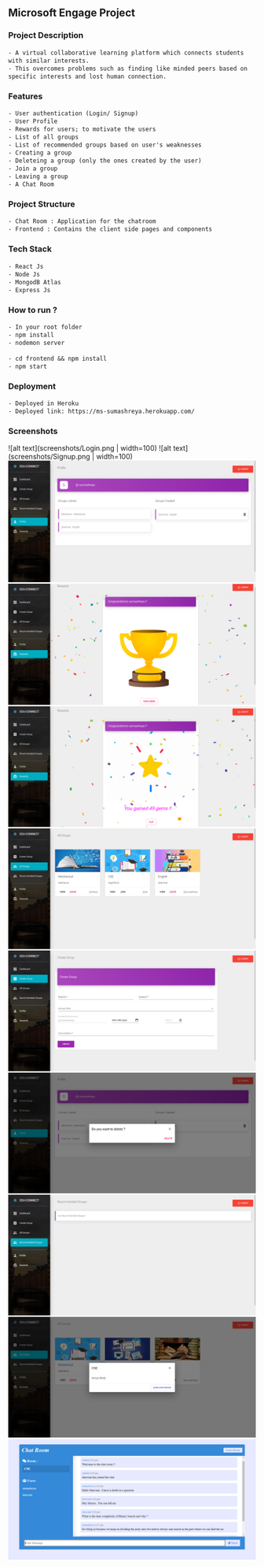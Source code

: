 ## Microsoft Engage Project

### Project Description

    - A virtual collaborative learning platform which connects students with similar interests.
    - This overcomes problems such as finding like minded peers based on specific interests and lost human connection.

### Features
    - User authentication (Login/ Signup)
    - User Profile
    - Rewards for users; to motivate the users 
    - List of all groups
    - List of recommended groups based on user's weaknesses
    - Creating a group
    - Deleteing a group (only the ones created by the user)
    - Join a group
    - Leaving a group
    - A Chat Room
    
### Project Structure

    - Chat Room : Application for the chatroom
    - Frontend : Contains the client side pages and components 
    
### Tech Stack

    - React Js
    - Node Js
    - MongodB Atlas
    - Express Js

### How to run ?

    - In your root folder
    - npm install
    - nodemon server
    
    - cd frontend && npm install  
    - npm start

### Deployment

    - Deployed in Heroku
    - Deployed link: https://ms-sumashreya.herokuapp.com/
    
### Screenshots

![alt text](screenshots/Login.png | width=100)
![alt text](screenshots/Signup.png | width=100)
![alt text](screenshots/Profile.png)
![alt text](screenshots/Reward-1.png)
![alt text](screenshots/Reward-2.png)
![alt text](screenshots/AllGroups.png)
![alt text](screenshots/CreateGroup.png)
![alt text](screenshots/DeleteGroupPopUp.png)
![alt text](screenshots/RecommendedGroups.png)
![alt text](screenshots/ViewGroupPopUp.png)
![alt text](screenshots/ChatRoom.png)

